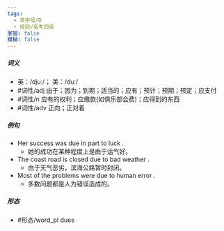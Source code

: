 ```yaml
---
tags:
  - 首字母/D
  - 级别/高考四级
掌握: false
模糊: false
---
```

##### 词义
- 英：/djuː/； 美：/duː/
- #词性/adj  由于；因为；到期；适当的；应有；预计；预期；预定；应支付
- #词性/n  应有的权利；应缴款(如俱乐部会费)；应得到的东西
- #词性/adv  正向；正对着
##### 例句
- Her success was due in part to luck .
	- 她的成功在某种程度上是由于运气好。
- The coast road is closed due to bad weather .
	- 由于天气恶劣，滨海公路暂时封闭。
- Most of the problems were due to human error .
	- 多数问题都是人为错误造成的。
##### 形态
- #形态/word_pl dues
